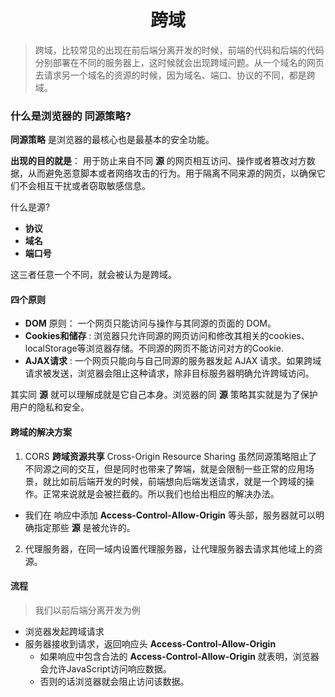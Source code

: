 # <center>跨域</center>

> 跨域，比较常见的出现在前后端分离开发的时候，前端的代码和后端的代码分别部署在不同的服务器上，这时候就会出现跨域问题。从一个域名的网页去请求另一个域名的资源的时候，因为域名、端口、协议的不同，都是跨域。

### 什么是浏览器的 **同源策略**?

**同源策略** 是浏览器的最核心也是最基本的安全功能。

**出现的目的就是**： 用于防止来自不同 **源** 的网页相互访问、操作或者篡改对方数据，从而避免恶意脚本或者网络攻击的行为。用于隔离不同来源的网页，以确保它们不会相互干扰或者窃取敏感信息。

什么是源?

- **协议**
- **域名**
- **端口号** 

这三者任意一个不同，就会被认为是跨域。

#### 四个原则

- **DOM** 原则： 一个网页只能访问与操作与其同源的页面的 DOM。
- **Cookies和储存** : 浏览器只允许同源的网页访问和修改其相关的cookies、localStorage等浏览器存储。不同源的网页不能访问对方的Cookie.
- **AJAX请求** : 一个网页只能向与自己同源的服务器发起 AJAX 请求。如果跨域请求被发送，浏览器会阻止这种请求，除非目标服务器明确允许跨域访问。

其实同 **源** 就可以理解成就是它自己本身。浏览器的同 **源** 策略其实就是为了保护用户的隐私和安全。

#### 跨域的解决方案 

1. CORS **跨域资源共享** Cross-Origin Resource Sharing
虽然同源策略阻止了不同源之间的交互，但是同时也带来了弊端，就是会限制一些正常的应用场景，就比如前后端开发的时候，前端想向后端发送请求，就是一个跨域的操作。正常来说就是会被拦截的。所以我们也给出相应的解决办法。


- 我们在 响应中添加 **Access-Control-Allow-Origin** 等头部，服务器就可以明确指定那些 **源** 是被允许的。

2. 代理服务器，在同一域内设置代理服务器，让代理服务器去请求其他域上的资源。


#### 流程
> 我们以前后端分离开发为例

- 浏览器发起跨域请求
- 服务器接收到请求，返回响应头 **Access-Control-Allow-Origin**
    - 如果响应中包含合法的 **Access-Control-Allow-Origin** 就表明，浏览器会允许JavaScript访问响应数据。
    - 否则的话浏览器就会阻止访问该数据。
